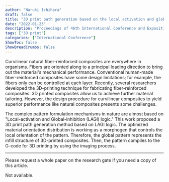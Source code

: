 ```yaml
---
author: "Naruki Ichihara"
draft: false
title: "3D print path generation based on the local activation and global inhibition system"
date: "2022-01-23"
description: "Proceedings of 46th International Conference and Exposition on Advanced Ceramics and Composites"
tags: ["3D print"]
categories: ["International Conference"]
ShowToc: false
ShowBreadCrumbs: false
---
```

Curvilinear natural fiber-reinforced composites are everywhere in organisms. Fibers are oriented along to a principal loading direction to bring out the material's mechanical performance. Conventional human-made fiber-reinforced composites have some design limitations; for example, the fibers only can be controlled at each layer. Recently, several researchers developed the 3D-printing technique for fabricating fiber-reinforced composites. 3D printed composites allow us to achieve further material tailoring. However, the design procedure for curvilinear composites to yield superior performance like natural composites presents some challenges. 

The complex pattern formulation mechanisms in nature are almost based on "Local-activation and Global-inhibition (LAGI) logic." This work proposed a 3D print path generation method based on LAGI logic. The optimized material orientation distribution is working as a morphogen that controls the local orientation of the pattern. Therefore, the global pattern represents the infill structure of 3D-printed composites. Then, the pattern compiles to the G-code for 3D printing by using the imaging process.


* * *
Please request a whole paper on the research gate if you need a copy of this article.

Not available.


